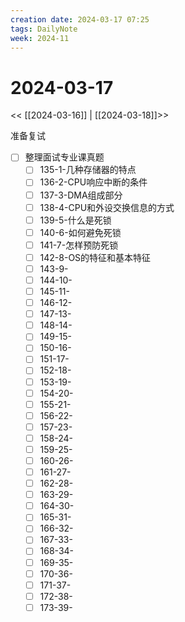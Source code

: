 ```yaml
---
creation date: 2024-03-17 07:25
tags: DailyNote
week: 2024-11
---
```


# 2024-03-17

<< [[2024-03-16]] | [[2024-03-18]]>>


准备复试
- [ ] 整理面试专业课真题
	- [ ] 135-1-几种存储器的特点
	- [ ] 136-2-CPU响应中断的条件
	- [ ] 137-3-DMA组成部分
	- [ ] 138-4-CPU和外设交换信息的方式
	- [ ] 139-5-什么是死锁
	- [ ] 140-6-如何避免死锁
	- [ ] 141-7-怎样预防死锁
	- [ ] 142-8-OS的特征和基本特征
	- [ ] 143-9-
	- [ ] 144-10-
	- [ ] 145-11-
	- [ ] 146-12-
	- [ ] 147-13-
	- [ ] 148-14-
	- [ ] 149-15-
	- [ ] 150-16-
	- [ ] 151-17-
	- [ ] 152-18-
	- [ ] 153-19-
	- [ ] 154-20-
	- [ ] 155-21-
	- [ ] 156-22-
	- [ ] 157-23-
	- [ ] 158-24-
	- [ ] 159-25-
	- [ ] 160-26-
	- [ ] 161-27-
	- [ ] 162-28-
	- [ ] 163-29-
	- [ ] 164-30-
	- [ ] 165-31-
	- [ ] 166-32-
	- [ ] 167-33-
	- [ ] 168-34-
	- [ ] 169-35-
	- [ ] 170-36-
	- [ ] 171-37-
	- [ ] 172-38-
	- [ ] 173-39-